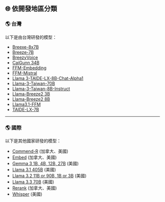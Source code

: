 ## 🌐 依開發地區分類

<h3 id="taiwan">🌎 台灣</h3>

以下是由台灣研發的模型：

- [Breexe-8x7B](../../tools/model.md#breexe-8x7b)
- [Breeze-7B](../../tools/model.md#breeze-7b)
- [BreezyVoice](../../tools/model.md#breezyvoice)
- [CaiGunn 34B](../../tools/model.md#caigunn-34b)
- [FFM-Embedding](../../tools/model.md#ffm-embedding)
- [FFM-Mistral](../../tools/model.md#ffm-mistral)
- [Llama 3-TAIDE-LX-8B-Chat-Alpha1](../../tools/model.md#llama-3-taide-lx-8b-chat-alpha1)
- [Llama-3-Taiwan-70B](../../tools/model.md#llama-3-taiwan-70b)
- [Llama-3-Taiwan-8B-Instruct](../../tools/model.md#llama-3-taiwan-8b-instruct)
- [Llama-Breeze2 3B](../../tools/model.md#llama-breeze2-3b)
- [Llama-Breeze2 8B](../../tools/model.md#llama-breeze2-8b)
- [Llama3.1-FFM](../../tools/model.md#llama3-1-ffm)
- [TAIDE-LX-7B](../../tools/model.md#taide-lx-7b)

---

<h3 id="international">🌎 國際</h3>

以下是其他國家研發的模型：

- [Commend-R](../../tools/model.md#commend-r) (加拿大、美國)
- [Embed](../../tools/model.md#embed) (加拿大、美國)
- [Gemma 3 1B, 4B, 12B, 27B](../../tools/model.md#gemma-3-1b-4b-12b-27b) (美國)
- [Llama 3.1 405B](../../tools/model.md#llama-3-1-405b) (美國)
- [Llama 3.2 11B or 90B, 1B or 3B](../../tools/model.md#llama-3-2-11b-or-90b-1b-or-3b) (美國)
- [Llama 3.3 70B](../../tools/model.md#llama-3-3-70b) (美國)
- [Rerank](../../tools/model.md#rerank) (加拿大、美國)
- [Whisper](../../tools/model.md#whisper) (美國)

